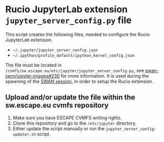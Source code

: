 # Rucio JupyterLab extension `jupyter_server_config.py` file

This script creates the following files, needed to configure the Rucio JupyterLab extension.
  * `~/.jupyter/jupyter_server_config.json`
  * `~/.ipython/profile_default/ipython_kernel_config.json`

The file must be located in `/cvmfs/sw.escape.eu/etc/jupyter/jupyter_server_config.py`, see 
[swan-cern/jupyter-images#230](https://github.com/swan-cern/jupyter-images/pull/230) for more information. It is used 
during the spawning of the [SWAN session](https://github.com/swan-cern/jupyter-images/blob/main/swan/scripts/before-notebook.d/01_rucio.sh), in order to setup the Rucio extension.

## Upload and/or update the file within the sw.escape.eu cvmfs repository

1. Make sure you have ESCAPE CVMFS writing rights.
2. Clone this repository and go to the `/etc/jupyter` directory.
3. Either update the script manually or run the `jupyter_server_config-updater.sh` script.
